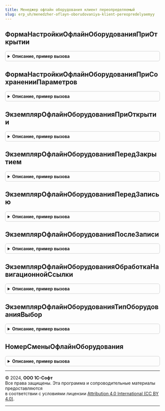 ```yaml
---
title: Менеджер офлайн оборудования клиент переопределяемый
slug: erp_uh/menedzher-oflayn-oborudovaniya-klient-pereopredelyaemyy
---
```



## ФормаНастройкиОфлайнОборудованияПриОткрытии
<details style="margin: 1em 0; padding: 0.5em; border: 1px solid #ccc; border-radius: 6px;">

<summary style="font-weight: bold; cursor: pointer;">Описание, пример вызова</summary>

```bsl

// Переопределяемая процедура, вызываемая при создании формы настройки офлайн оборудования.
//
// Параметры:
//   Форма - ФормаКлиентскогоПриложения - форма обработки
//   ОфлайнОборудование - СправочникСсылка.ОфлайнОборудование - ссылка на экземпляр оборудования.
//
Процедура ФормаНастройкиОфлайнОборудованияПриОткрытии(Форма, ОфлайнОборудование) Экспорт
```

Пример вызова
```bsl
МенеджерОфлайнОборудованияКлиентПереопределяемый.ФормаНастройкиОфлайнОборудованияПриОткрытии(Форма, ОфлайнОборудование) 
```
</details>

## ФормаНастройкиОфлайнОборудованияПриСохраненииПараметров
<details style="margin: 1em 0; padding: 0.5em; border: 1px solid #ccc; border-radius: 6px;">

<summary style="font-weight: bold; cursor: pointer;">Описание, пример вызова</summary>

```bsl

// Переопределяемая процедура, вызываемая при создании формы настройки офлайн оборудования.
//
// Параметры:
//   Форма - ФормаКлиентскогоПриложения - форма обработки
//   ОфлайнОборудование - СправочникСсылка.ОфлайнОборудование - ссылка на экземпляр оборудования.
//   СохраняемыеПараметры - Структура - сохраняемые параметры оборудования
//
Процедура ФормаНастройкиОфлайнОборудованияПриСохраненииПараметров(Форма, ОфлайнОборудование, СохраняемыеПараметры) Экспорт
```

Пример вызова
```bsl
МенеджерОфлайнОборудованияКлиентПереопределяемый.ФормаНастройкиОфлайнОборудованияПриСохраненииПараметров(Форма, ОфлайнОборудование, СохраняемыеПараметры) 
```
</details>

## ЭкземплярОфлайнОборудованияПриОткрытии
<details style="margin: 1em 0; padding: 0.5em; border: 1px solid #ccc; border-radius: 6px;">

<summary style="font-weight: bold; cursor: pointer;">Описание, пример вызова</summary>

```bsl

// Дополнительные переопределяемые действия с управляемой формой в Экземпляре оборудования
// при событии "ПриОткрытии".
//
// Параметры:
//  Объект - СправочникОбъект.ОфлайнОборудование - объект подключаемого оборудования.
//  ЭтаФорма - ФормаКлиентскогоПриложения - форма владелец.
//  Отказ - Булево - признак отказа.
//
Процедура ЭкземплярОфлайнОборудованияПриОткрытии(Объект, ЭтаФорма, Отказ) Экспорт
```

Пример вызова
```bsl
МенеджерОфлайнОборудованияКлиентПереопределяемый.ЭкземплярОфлайнОборудованияПриОткрытии(Объект, ЭтаФорма, Отказ) 
```
</details>

## ЭкземплярОфлайнОборудованияПередЗакрытием
<details style="margin: 1em 0; padding: 0.5em; border: 1px solid #ccc; border-radius: 6px;">

<summary style="font-weight: bold; cursor: pointer;">Описание, пример вызова</summary>

```bsl

// Дополнительные переопределяемые действия с управляемой формой в Экземпляре оборудования
// при событии "ПередЗакрытием".
//
//
// Параметры:
//  Объект - СправочникОбъект.ОфлайнОборудование - объект подключаемого оборудования.
//  ЭтаФорма - ФормаКлиентскогоПриложения - форма владелец.
//  Отказ - Булево - признак отказа.
//  СтандартнаяОбработка - Булево - признак стандартной обработки.
//
Процедура ЭкземплярОфлайнОборудованияПередЗакрытием(Объект, ЭтаФорма, Отказ, СтандартнаяОбработка) Экспорт
```

Пример вызова
```bsl
МенеджерОфлайнОборудованияКлиентПереопределяемый.ЭкземплярОфлайнОборудованияПередЗакрытием(Объект, ЭтаФорма, Отказ, СтандартнаяОбработка) 
```
</details>

## ЭкземплярОфлайнОборудованияПередЗаписью
<details style="margin: 1em 0; padding: 0.5em; border: 1px solid #ccc; border-radius: 6px;">

<summary style="font-weight: bold; cursor: pointer;">Описание, пример вызова</summary>

```bsl

// Дополнительные переопределяемые действия с управляемой формой в Экземпляре оборудования
// при событии "ПередЗаписью".
//
// Параметры:
//  Объект - СправочникОбъект.ОфлайнОборудование - объект подключаемого оборудования.
//  ЭтаФорма - ФормаКлиентскогоПриложения - форма владелец.
//  Отказ - Булево - признак отказа.
//  ПараметрыЗаписи - Структура - параметры записи оборудования.
//
Процедура ЭкземплярОфлайнОборудованияПередЗаписью(Объект, ЭтаФорма, Отказ, ПараметрыЗаписи) Экспорт
```

Пример вызова
```bsl
МенеджерОфлайнОборудованияКлиентПереопределяемый.ЭкземплярОфлайнОборудованияПередЗаписью(Объект, ЭтаФорма, Отказ, ПараметрыЗаписи) 
```
</details>

## ЭкземплярОфлайнОборудованияПослеЗаписи
<details style="margin: 1em 0; padding: 0.5em; border: 1px solid #ccc; border-radius: 6px;">

<summary style="font-weight: bold; cursor: pointer;">Описание, пример вызова</summary>

```bsl

// Дополнительные переопределяемые действия с управляемой формой в Экземпляре оборудования
// при событии "ПослеЗаписи".
//
// Параметры:
//  Объект - СправочникОбъект.ОфлайнОборудование - объект подключаемого оборудования.
//  ЭтаФорма - ФормаКлиентскогоПриложения - форма владелец.
//  ПараметрыЗаписи - Структура - параметры записи оборудования.
//
Процедура ЭкземплярОфлайнОборудованияПослеЗаписи(Объект, ЭтаФорма, ПараметрыЗаписи) Экспорт
```

Пример вызова
```bsl
МенеджерОфлайнОборудованияКлиентПереопределяемый.ЭкземплярОфлайнОборудованияПослеЗаписи(Объект, ЭтаФорма, ПараметрыЗаписи) 
```
</details>

## ЭкземплярОфлайнОборудованияОбработкаНавигационнойСсылки
<details style="margin: 1em 0; padding: 0.5em; border: 1px solid #ccc; border-radius: 6px;">

<summary style="font-weight: bold; cursor: pointer;">Описание, пример вызова</summary>

```bsl

// Дополнительные переопределяемые действия с управляемой формой в Экземпляре оборудования
// при событии "ОбработкаНавигационнойСсылки".
//
// Параметры:
//  Объект - СправочникОбъект.ОфлайнОборудование - объект подключаемого оборудования.
//  ЭтаФорма - ФормаКлиентскогоПриложения - форма владелец.
//  НавигационнаяСсылкаФорматированнойСтроки - Строка - навигационная ссылка.
//  СтандартнаяОбработка - Булево - признак стандартной обработки.
//
Процедура ЭкземплярОфлайнОборудованияОбработкаНавигационнойСсылки(Объект, ЭтаФорма, НавигационнаяСсылкаФорматированнойСтроки, СтандартнаяОбработка) Экспорт
```

Пример вызова
```bsl
МенеджерОфлайнОборудованияКлиентПереопределяемый.ЭкземплярОфлайнОборудованияОбработкаНавигационнойСсылки(Объект, ЭтаФорма, НавигационнаяСсылкаФорматированнойСтроки, СтандартнаяОбработка) 
```
</details>

## ЭкземплярОфлайнОборудованияТипОборудованияВыбор
<details style="margin: 1em 0; padding: 0.5em; border: 1px solid #ccc; border-radius: 6px;">

<summary style="font-weight: bold; cursor: pointer;">Описание, пример вызова</summary>

```bsl

// Дополнительные переопределяемые действия с управляемой формой в Экземпляре оборудования
// при событии "ТипОборудованияОбработкаВыбора".
//
// Параметры:
//  Объект - СправочникОбъект.ОфлайнОборудование - объект подключаемого оборудования.
//  ЭтаФорма - ФормаКлиентскогоПриложения - форма владелец.
//  ЭтотОбъект - СправочникОбъект.ОфлайнОборудование - текущий объект подключаемого оборудования.
//  Элемент - ЭлементыФормы - изменяемый элемент.
//  ВыбранноеЗначение - ПеречислениеСсылка.ТипыПодключаемогоОборудования - выбранное значение.
//
Процедура ЭкземплярОфлайнОборудованияТипОборудованияВыбор(Объект, ЭтаФорма, ЭтотОбъект, Элемент, ВыбранноеЗначение) Экспорт
```

Пример вызова
```bsl
МенеджерОфлайнОборудованияКлиентПереопределяемый.ЭкземплярОфлайнОборудованияТипОборудованияВыбор(Объект, ЭтаФорма, ЭтотОбъект, Элемент, ВыбранноеЗначение) 
```
</details>

## НомерСменыОфлайнОборудования
<details style="margin: 1em 0; padding: 0.5em; border: 1px solid #ccc; border-radius: 6px;">

<summary style="font-weight: bold; cursor: pointer;">Описание, пример вызова</summary>

```bsl

// Возвращает номер смены офлайн оборудования.
//
// Параметры:
//   ОфлайнОборудование - СправочникСсылка.ОфлайнОборудование -
//   НомерСмены - Число -
//   СтандартнаяОбработка - Булево - .
//
// Возвращаемое значение:
//   Число
//
Функция НомерСменыОфлайнОборудования(ОфлайнОборудование, НомерСмены, СтандартнаяОбработка) Экспорт
```

Пример вызова
```bsl
Результат = МенеджерОфлайнОборудованияКлиентПереопределяемый.НомерСменыОфлайнОборудования(ОфлайнОборудование, НомерСмены, СтандартнаяОбработка) 
```
</details>

---

© 2024, **ООО 1С-Софт**  
Все права защищены. Эта программа и сопроводительные материалы предоставляются  
в соответствии с условиями лицензии [Attribution 4.0 International (CC BY 4.0)](https://creativecommons.org/licenses/by/4.0/legalcode).

---
